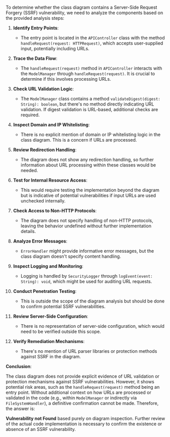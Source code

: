 To determine whether the class diagram contains a Server-Side Request Forgery (SSRF) vulnerability, we need to analyze the components based on the provided analysis steps:

1. **Identify Entry Points**: 
   - The entry point is located in the `APIController` class with the method `handleRequest(request: HTTPRequest)`, which accepts user-supplied input, potentially including URLs.

2. **Trace the Data Flow**: 
   - The `handleRequest(request)` method in `APIController` interacts with the `ModelManager` through `handleRequest(request)`. It is crucial to determine if this involves processing URLs.

3. **Check URL Validation Logic**:
   - The `ModelManager` class contains a method `validateDigest(digest: String): boolean`, but there's no method directly indicating URL validation. If digest validation is URL-based, additional checks are required.

4. **Inspect Domain and IP Whitelisting**: 
   - There is no explicit mention of domain or IP whitelisting logic in the class diagram. This is a concern if URLs are processed.

5. **Review Redirection Handling**:
   - The diagram does not show any redirection handling, so further information about URL processing within these classes would be needed.

6. **Test for Internal Resource Access**:
   - This would require testing the implementation beyond the diagram but is indicative of potential vulnerabilities if input URLs are used unchecked internally.

7. **Check Access to Non-HTTP Protocols**:
   - The diagram does not specify handling of non-HTTP protocols, leaving the behavior undefined without further implementation details.

8. **Analyze Error Messages**:
   - `ErrorHandler` might provide informative error messages, but the class diagram doesn't specify content handling.

9. **Inspect Logging and Monitoring**:
   - Logging is handled by `SecurityLogger` through `logEvent(event: String): void`, which might be used for auditing URL requests.

10. **Conduct Penetration Testing**:
    - This is outside the scope of the diagram analysis but should be done to confirm potential SSRF vulnerabilities.

11. **Review Server-Side Configuration**:
    - There is no representation of server-side configuration, which would need to be verified outside this scope.

12. **Verify Remediation Mechanisms**:
    - There's no mention of URL parser libraries or protection methods against SSRF in the diagram.

**Conclusion**: 

The class diagram does not provide explicit evidence of URL validation or protection mechanisms against SSRF vulnerabilities. However, it shows potential risk areas, such as the `handleRequest(request)` method being an entry point. Without additional context on how URLs are processed or validated in the code (e.g., within `ModelManager` or indirectly via `FileSystemHandler`), a definitive confirmation cannot be made. Therefore, the answer is:

**Vulnerability not Found** based purely on diagram inspection. Further review of the actual code implementation is necessary to confirm the existence or absence of an SSRF vulnerability.